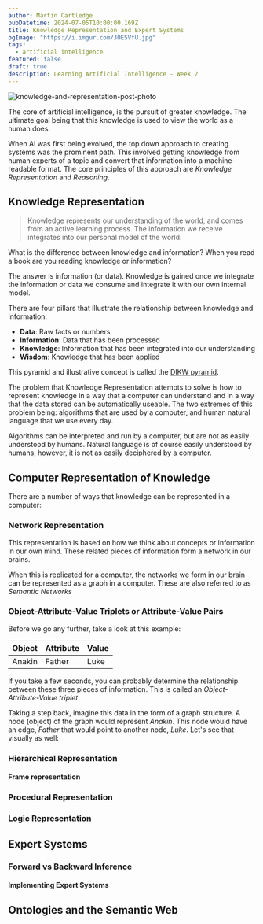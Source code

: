 ```yaml
---
author: Martin Cartledge
pubDatetime: 2024-07-05T10:00:00.169Z
title: Knowledge Representation and Expert Systems
ogImage: "https://i.imgur.com/JOE5VfU.jpg"
tags:
  - artificial intelligence
featured: false
draft: true
description: Learning Artificial Intelligence - Week 2
---
```


![knowledge-and-representation-post-photo](https://i.imgur.com/JOE5VfU.jpg)

The core of artificial intelligence, is the pursuit of greater knowledge. The ultimate goal being that this knowledge is used to view the world as a human does.

When AI was first being evolved, the top down approach to creating systems was the prominent path. This involved getting knowledge from human experts of a topic and convert that information into a machine-readable format. The core principles of this approach are _Knowledge Representation_ and _Reasoning_.

## Knowledge Representation

> Knowledge represents our understanding of the world, and comes from an active learning process. The information we receive integrates into our personal model of the world.

What is the difference between knowledge and information? When you read a book are you reading knowledge or information?

The answer is information (or data). Knowledge is gained once we integrate the information or data we consume and integrate it with our own internal model.

There are four pillars that illustrate the relationship between knowledge and information:

- **Data**: Raw facts or numbers
- **Information**: Data that has been processed
- **Knowledge**: Information that has been integrated into our understanding
- **Wisdom**: Knowledge that has been applied

This pyramid and illustrative concept is called the [DIKW pyramid](https://en.wikipedia.org/wiki/DIKW_pyramid).

The problem that Knowledge Representation attempts to solve is how to represent knowledge in a way that a computer can understand and in a way that the data stored can be automatically useable. The two extremes of this problem being: algorithms that are used by a computer, and human natural language that we use every day.

Algorithms can be interpreted and run by a computer, but are not as easily understood by humans. Natural language is of course easily understood by humans, however, it is not as easily deciphered by a computer.

## Computer Representation of Knowledge

There are a number of ways that knowledge can be represented in a computer:

### Network Representation

This representation is based on how we think about concepts or information in our own mind. These related pieces of information form a network in our brains.

When this is replicated for a computer, the networks we form in our brain can be represented as a graph in a computer. These are also referred to as _Semantic Networks_

### Object-Attribute-Value Triplets or Attribute-Value Pairs

Before we go any further, take a look at this example:

| Object | Attribute | Value |
| ------ | --------- | ----- |
| Anakin | Father    | Luke  |

If you take a few seconds, you can probably determine the relationship between these three pieces of information. This is called an _Object-Attribute-Value triplet_.

Taking a step back, imagine this data in the form of a graph structure. A node (object) of the graph would represent _Anakin_. This node would have an edge, _Father_ that would point to another node, _Luke_. Let's see that visually as well:

### Hierarchical Representation

#### Frame representation

### Procedural Representation

### Logic Representation

## Expert Systems

### Forward vs Backward Inference

#### Implementing Expert Systems

## Ontologies and the Semantic Web
